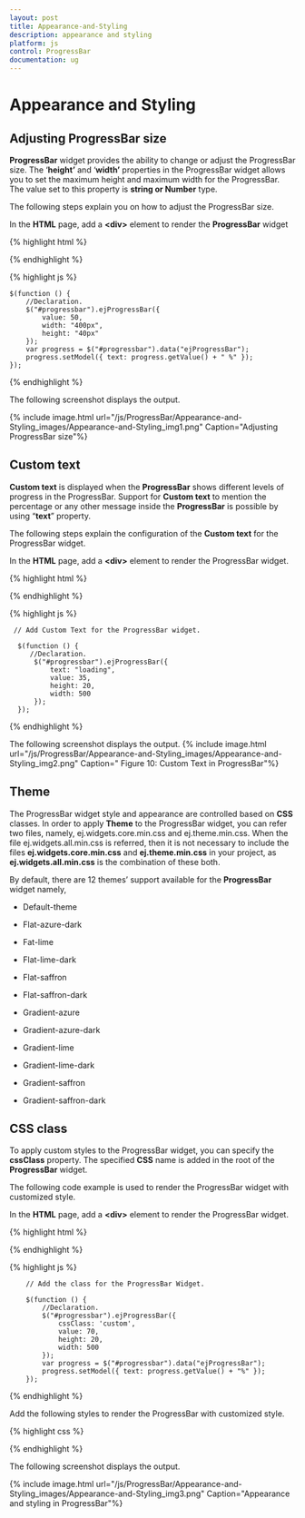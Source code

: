 ```yaml
---
layout: post
title: Appearance-and-Styling
description: appearance and styling
platform: js
control: ProgressBar
documentation: ug
---
```


# Appearance and Styling

## Adjusting ProgressBar size

**ProgressBar** widget provides the ability to change or adjust the ProgressBar size. The ‘**height’** and ‘**width’** properties in the ProgressBar widget allows you to set the maximum height and maximum width for the ProgressBar. The value set to this property is **string or Number** type.

The following steps explain you on how to adjust the ProgressBar size.

In the **HTML** page, add a **&lt;div&gt;** element to render the **ProgressBar** widget

{% highlight html %}

   <div class="control">
       <div id="progressbar"></div>
   </div>

{% endhighlight %}

{% highlight js %}

    $(function () {
        //Declaration.
        $("#progressbar").ejProgressBar({
            value: 50,
            width: "400px",
            height: "40px"
        });
        var progress = $("#progressbar").data("ejProgressBar");
        progress.setModel({ text: progress.getValue() + " %" });
    });

{% endhighlight %}

The following screenshot displays the output.

{% include image.html url="/js/ProgressBar/Appearance-and-Styling_images/Appearance-and-Styling_img1.png" Caption="Adjusting ProgressBar size"%}

## Custom text

**Custom text** is displayed when the **ProgressBar** shows different levels of progress in the ProgressBar. Support for **Custom text** to mention the percentage or any other message inside the **ProgressBar** is possible by using “**text**” property.

The following steps explain the configuration of the **Custom text** for the ProgressBar widget.

In the **HTML** page, add a **&lt;div&gt;** element to render the ProgressBar widget.

{% highlight html %}


   <div class="control">
       <div id="progressbar"></div>
   </div>

{% endhighlight %}

{% highlight js %}

     // Add Custom Text for the ProgressBar widget.

      $(function () {
         //Declaration.
          $("#progressbar").ejProgressBar({
              text: "loading",
              value: 35,
              height: 20,
              width: 500
          });
      });

{% endhighlight %}

The following screenshot displays the output.       {% include image.html url="/js/ProgressBar/Appearance-and-Styling_images/Appearance-and-Styling_img2.png" Caption="    Figure 10: Custom Text in ProgressBar"%}

## Theme

The ProgressBar widget style and appearance are controlled based on **CSS** classes. In order to apply **Theme** to the ProgressBar widget, you can refer two files, namely, ej.widgets.core.min.css and ej.theme.min.css. When the file ej.widgets.all.min.css is referred, then it is not necessary to include the files **ej.widgets.core.min.css** and **ej.theme.min.css** in your project, as **ej.widgets.all.min.css** is the combination of these both. 

By default, there are 12 themes’ support available for the **ProgressBar** widget namely,

* Default-theme

* Flat-azure-dark

* Fat-lime

* Flat-lime-dark

* Flat-saffron

* Flat-saffron-dark

* Gradient-azure

* Gradient-azure-dark

* Gradient-lime

* Gradient-lime-dark

* Gradient-saffron

* Gradient-saffron-dark

## CSS class

To apply custom styles to the ProgressBar widget, you can specify the **cssClass** property. The specified **CSS** name is added in the root of the **ProgressBar** widget.

The following code example is used to render the ProgressBar widget with customized style.

In the **HTML** page, add a **&lt;div&gt;** element to render the ProgressBar widget.



{% highlight html %}

   <div class="control">
        <div id="progressbar"></div>
   </div>

{% endhighlight %}

{% highlight js %}


        // Add the class for the ProgressBar Widget.

        $(function () {
            //Declaration.
            $("#progressbar").ejProgressBar({
                cssClass: 'custom',
                value: 70,
                height: 20,
                width: 500
            });
            var progress = $("#progressbar").data("ejProgressBar");
            progress.setModel({ text: progress.getValue() + "%" });
        });	

{% endhighlight %}

Add the following styles to render the ProgressBar with customized style.

{% highlight css %}


<style type="text/css">
    .custom .e-progress {
      background-color:gray;
    }

</style>


{% endhighlight %}



The following screenshot displays the output.

{% include image.html url="/js/ProgressBar/Appearance-and-Styling_images/Appearance-and-Styling_img3.png" Caption="Appearance and styling in ProgressBar"%}

